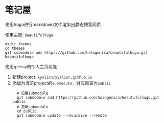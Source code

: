 # 笔记屋

使用hugo进行markdown文件渲染出静态博客网页

使用主题: `beautifulhugo`
```shell
mkdir themes
cd themes
git submodule add https://github.com/halogenica/beautifulhugo.git beautifulhugo
```

使用`githup`的个人主页功能
1. 新建project: `xyslion/xyslion.github.io`
2. 添加为当前project的`submodule`，对应目录为`public`
   ```shell
	 # 设置submodule
	 git submodule add https://github.com/halogenica/beautifulhugo.git public
	 # 更新submodule
	 cd public
	 git submodule update --recursive --remote
	 ```

